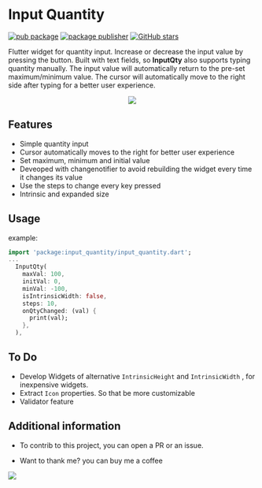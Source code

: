 # Input Quantity

[![pub package](https://img.shields.io/pub/v/input_quantity.svg)](https://pub.dev/packages/input_quantity)
[![package publisher](https://img.shields.io/pub/publisher/logo_n_spinner.svg)](https://pub.dev/publishers/pmatatias.dev/packages)
[![GitHub stars](https://img.shields.io/github/stars/pmatatias/input-quantity.svg?style=social)](https://github.com/pmatatias/input-quantity)

Flutter widget for quantity input. Increase or decrease the input value by pressing the button. Built with text fields, so **InputQty** also supports typing quantity manually. The input value will automatically return to the pre-set maximum/minimum value. The cursor will automatically move to the right side after typing for a better user experience.

<p align="center">
 <img src="https://github.com/pmatatias/input-quantity/blob/master/assets/DEMO.gif">
</p>

## Features

- Simple quantity input
- Cursor automatically moves to the right for better user experience
- Set maximum, minimum and initial value
- Deveoped with changenotifier to avoid rebuilding the widget every time it changes its value
- Use the steps to change every key pressed
- Intrinsic and expanded size

## Usage

example:

```dart
import 'package:input_quantity/input_quantity.dart';
...
  InputQty(
    maxVal: 100,
    initVal: 0,
    minVal: -100,
    isIntrinsicWidth: false,
    steps: 10,
    onQtyChanged: (val) {
      print(val);
    },
  ),
```

## To Do

- Develop Widgets of alternative `IntrinsicHeight` and `IntrinsicWidth` , for inexpensive widgets.
- Extract `Icon` properties. So that be more customizable
- Validator feature

## Additional information

- To contrib to this project, you can open a PR or an issue.

- Want to thank me? you can buy me a coffee

<a href="https://www.buymeacoffee.com/pmatatias"><img src="https://img.buymeacoffee.com/button-api/?text=Buy me a coffee&emoji=👨‍💻&slug=pmatatias&button_colour=5F7FFF&font_colour=ffffff&font_family=Inter&outline_colour=000000&coffee_colour=FFDD00" /></a>
